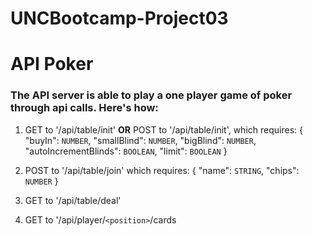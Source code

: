 # UNCBootcamp-Project03

# API Poker

### The API server is able to play a one player game of poker through api calls. Here's how:

1. GET to '/api/table/init' **OR** POST to '/api/table/init', which requires:
   {
   "buyIn": `NUMBER`,
   "smallBlind": `NUMBER`,
   "bigBlind": `NUMBER`,
   "autoIncrementBlinds": `BOOLEAN`,
   "limit": `BOOLEAN`
   }

2. POST to '/api/table/join' which requires:
   {
   "name": `STRING`,
   "chips": `NUMBER`
   }

3. GET to '/api/table/deal'

4. GET to '/api/player/`<position>`/cards
